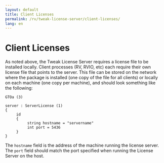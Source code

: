 ```yaml
---
layout: default
title: Client Licenses
permalink: /rv/tweak-license-server/client-licenses/
lang: en
---
```


# Client Licenses

As noted above, the Tweak License Server requires a license file to be installed locally. Client processes (RV, RVIO, etc) each require their own license file that points to the server. This file can be stored on the network where the package is installed (one copy of the file for all clients) or locally on each machine (one copy per machine), and should look something like the following:

```
GTOa (3)

server : ServerLicense (1)
{
     id
     {
          string hostname = "servername"
          int port = 5436
     }
}
```

The `hostname` field is the address of the machine running the license server. The `port` field should match the port specified when running the License Server on the host.
